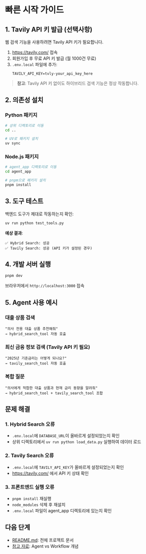 # 빠른 시작 가이드

## 1. Tavily API 키 발급 (선택사항)

웹 검색 기능을 사용하려면 Tavily API 키가 필요합니다.

1. https://tavily.com/ 접속
2. 회원가입 후 무료 API 키 발급 (월 1000건 무료)
3. `.env.local` 파일에 추가:
   ```
   TAVILY_API_KEY=tvly-your_api_key_here
   ```

> **참고**: Tavily API 키 없이도 하이브리드 검색 기능은 정상 작동합니다.

## 2. 의존성 설치

### Python 패키지
```bash
# 상위 디렉토리로 이동
cd ..

# UV로 패키지 설치
uv sync
```

### Node.js 패키지
```bash
# agent_app 디렉토리로 이동
cd agent_app

# pnpm으로 패키지 설치
pnpm install
```

## 3. 도구 테스트

백엔드 도구가 제대로 작동하는지 확인:

```bash
uv run python test_tools.py
```

**예상 결과**:
```
✅ Hybrid Search: 성공
✅ Tavily Search: 성공 (API 키가 설정된 경우)
```

## 4. 개발 서버 실행

```bash
pnpm dev
```

브라우저에서 `http://localhost:3000` 접속

## 5. Agent 사용 예시

### 대출 상품 검색
```
"의사 전용 대출 상품 추천해줘"
→ hybrid_search_tool 자동 호출
```

### 최신 금융 정보 검색 (Tavily API 키 필요)
```
"2025년 기준금리는 어떻게 되나요?"
→ tavily_search_tool 자동 호출
```

### 복합 질문
```
"의사에게 적합한 대출 상품과 현재 금리 동향을 알려줘"
→ hybrid_search_tool + tavily_search_tool 조합
```

## 문제 해결

### 1. Hybrid Search 오류
- `.env.local`에 `DATABASE_URL`이 올바르게 설정되었는지 확인
- 상위 디렉토리에서 `uv run python load_data.py` 실행하여 데이터 로드

### 2. Tavily Search 오류
- `.env.local`에 `TAVILY_API_KEY`가 올바르게 설정되었는지 확인
- https://tavily.com/ 에서 API 키 상태 확인

### 3. 프론트엔드 실행 오류
- `pnpm install` 재실행
- `node_modules` 삭제 후 재설치
- `.env.local` 파일이 agent_app 디렉토리에 있는지 확인

## 다음 단계

- [README.md](./README.md): 전체 프로젝트 문서
- [참고 자료](../../Chapter3_실습_바이브코딩으로_Agentic_RAG_구현하기/Clip1_Workflow에서_Agentic_개념_복기하기.md): Agent vs Workflow 개념
